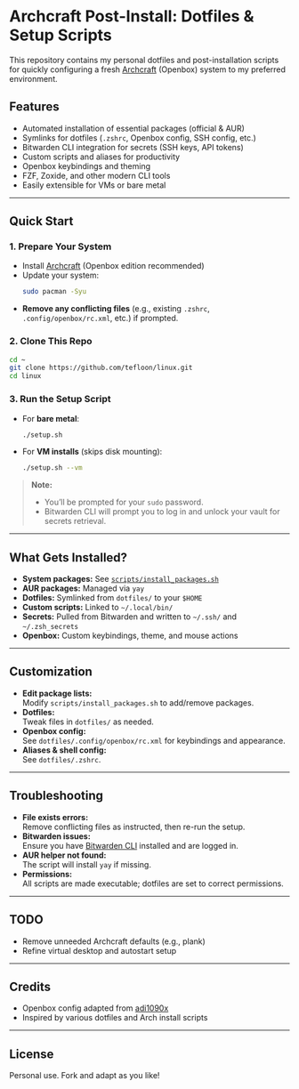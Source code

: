 # Archcraft Post-Install: Dotfiles & Setup Scripts

This repository contains my personal dotfiles and post-installation scripts for quickly configuring a fresh [Archcraft](https://archcraft.io/) (Openbox) system to my preferred environment.

## Features

- Automated installation of essential packages (official & AUR)
- Symlinks for dotfiles (`.zshrc`, Openbox config, SSH config, etc.)
- Bitwarden CLI integration for secrets (SSH keys, API tokens)
- Custom scripts and aliases for productivity
- Openbox keybindings and theming
- FZF, Zoxide, and other modern CLI tools
- Easily extensible for VMs or bare metal

---

## Quick Start

### 1. **Prepare Your System**

- Install [Archcraft](https://archcraft.io/) (Openbox edition recommended)
- Update your system:
  ```sh
  sudo pacman -Syu
  ```
- **Remove any conflicting files** (e.g., existing `.zshrc`, `.config/openbox/rc.xml`, etc.) if prompted.

### 2. **Clone This Repo**

```sh
cd ~
git clone https://github.com/tefloon/linux.git
cd linux
```

### 3. **Run the Setup Script**

- For **bare metal**:
  ```sh
  ./setup.sh
  ```
- For **VM installs** (skips disk mounting):
  ```sh
  ./setup.sh --vm
  ```

> **Note:**  
> - You’ll be prompted for your `sudo` password.
> - Bitwarden CLI will prompt you to log in and unlock your vault for secrets retrieval.

---

## What Gets Installed?

- **System packages:** See [`scripts/install_packages.sh`](scripts/install_packages.sh)
- **AUR packages:** Managed via `yay`
- **Dotfiles:** Symlinked from `dotfiles/` to your `$HOME`
- **Custom scripts:** Linked to `~/.local/bin/`
- **Secrets:** Pulled from Bitwarden and written to `~/.ssh/` and `~/.zsh_secrets`
- **Openbox:** Custom keybindings, theme, and mouse actions

---

## Customization

- **Edit package lists:**  
  Modify `scripts/install_packages.sh` to add/remove packages.
- **Dotfiles:**  
  Tweak files in `dotfiles/` as needed.
- **Openbox config:**  
  See `dotfiles/.config/openbox/rc.xml` for keybindings and appearance.
- **Aliases & shell config:**  
  See `dotfiles/.zshrc`.

---

## Troubleshooting

- **File exists errors:**  
  Remove conflicting files as instructed, then re-run the setup.
- **Bitwarden issues:**  
  Ensure you have [Bitwarden CLI](https://bitwarden.com/help/cli/) installed and are logged in.
- **AUR helper not found:**  
  The script will install `yay` if missing.
- **Permissions:**  
  All scripts are made executable; dotfiles are set to correct permissions.

---

## TODO

- Remove unneeded Archcraft defaults (e.g., plank)
- Refine virtual desktop and autostart setup

---

## Credits

- Openbox config adapted from [adi1090x](https://github.com/adi1090x)
- Inspired by various dotfiles and Arch install scripts

---

## License

Personal use. Fork and adapt as you like!